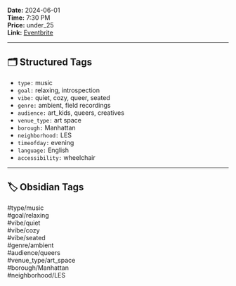 

**Date:** 2024-06-01  
**Time:** 7:30 PM  
**Price:** under_25  
**Link:** [Eventbrite](https://eventbrite.com/e/deep-listening-bath)

---

## 🗂️ Structured Tags

- `type:` music
- `goal:` relaxing, introspection
- `vibe:` quiet, cozy, queer, seated
- `genre:` ambient, field recordings
- `audience:` art_kids, queers, creatives
- `venue_type:` art space
- `borough:` Manhattan
- `neighborhood:` LES
- `timeofday:` evening
- `language:` English
- `accessibility:` wheelchair

---

## 🏷️ Obsidian Tags

#type/music  
#goal/relaxing  
#vibe/quiet  
#vibe/cozy  
#vibe/seated  
#genre/ambient  
#audience/queers  
#venue_type/art_space  
#borough/Manhattan  
#neighborhood/LES  
